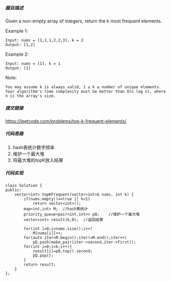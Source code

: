 ##### 题目描述
Given a non-empty array of integers, return the k most frequent elements.

Example 1:
```
Input: nums = [1,1,1,2,2,3], k = 2
Output: [1,2]
```
Example 2:
```
Input: nums = [1], k = 1
Output: [1]
```
Note:
```
You may assume k is always valid, 1 ≤ k ≤ number of unique elements.
Your algorithm's time complexity must be better than O(n log n), where n is the array's size.
```

##### 提交链接
https://leetcode.com/problems/top-k-frequent-elements/



##### 代码思路
1. hash表统计数字频率
2. 维护一个最大堆
3. 将最大堆的topK放入结果




##### 代码实现

```
class Solution {
public:
    vector<int> topKFrequent(vector<int>& nums, int k) {
        if(nums.empty()==true || k<1)
            return vector<int>();
        map<int,int> M;  //hash表统计
        priority_queue<pair<int,int>> pQ;    //维护一个最大堆
        vector<int> result(k,0);  //返回结果

        for(int i=0;i<nums.size();i++)
            M[nums[i]]++;
        for(auto iter=M.begin();iter!=M.end();iter++)
            pQ.push(make_pair(iter->second,iter->first));
        for(int i=0;i<k;i++){
            result[i]=pQ.top().second;
            pQ.pop();
        }
        return result;
    }
};


```
